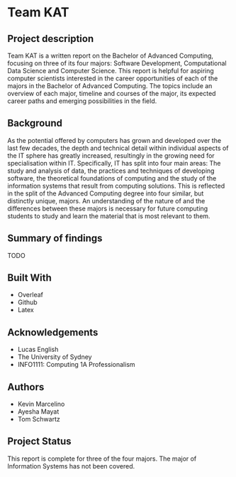 # Team KAT

## Project description
Team KAT is a written report on the Bachelor of Advanced Computing, focusing on three of its four majors: Software Development, Computational Data Science and Computer Science. This report is helpful for aspiring computer scientists interested in the career opportunities of each of the majors in the Bachelor of Advanced Computing. 
The topics include an overview of each major, timeline and courses of the major, its expected career paths and emerging possibilities in the field.

## Background
As the potential offered by computers has grown and developed over the last few decades, the depth and technical detail within individual aspects of the IT sphere has greatly increased, resultingly in the growing need for specialisation within IT. Specifically, IT has split into four main areas: The study and analysis of data, the practices and techniques of developing software, the theoretical foundations of computing and the study of the information systems that result from computing solutions. This is reflected in the split of the Advanced Computing degree into four similar, but distinctly unique, majors. An understanding of the nature of and the differences between these majors is necessary for future computing students to study and learn the material that is most relevant to them.

## Summary of findings

TODO

## Built With
- Overleaf
- Github
- Latex

## Acknowledgements
- Lucas English
- The University of Sydney
- INFO1111: Computing 1A Professionalism

## Authors
- Kevin Marcelino
- Ayesha Mayat
- Tom Schwartz

## Project Status
This report is complete for three of the four majors. The major of Information Systems has not been covered. 

